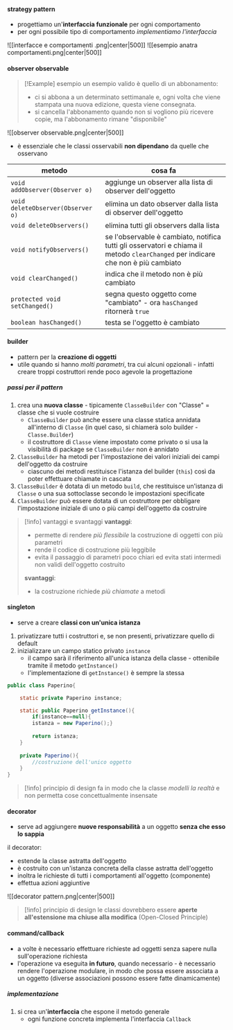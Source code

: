 #### strategy pattern
- progettiamo un'**interfaccia funzionale** per ogni comportamento
- per ogni possibile tipo di comportamento *implementiamo l'interfaccia*

![[interfacce e comportamenti .png|center|500]]
![[esempio anatra comportamenti.png|center|500]]

#### observer observable

> [!Example] esempio
> un esempio valido è quello di un abbonamento:
> - ci si abbona a un determinato settimanale e, ogni volta che viene stampata una nuova edizione, questa viene consegnata.
> - si cancella l'abbonamento quando non si vogliono più ricevere copie, ma l'abbonamento rimane "disponibile"

![[observer observable.png|center|500]]

- è essenziale che le classi osservabili **non dipendano** da quelle che osservano


| metodo                            | cosa fa                                                                                                                          |
| --------------------------------- | -------------------------------------------------------------------------------------------------------------------------------- |
| `void addObserver(Observer o)`    | aggiunge un observer alla lista di observer dell'oggetto                                                                         |
| `void deleteObserver(Observer o)` | elimina un dato observer dalla lista di observer dell'oggetto                                                                    |
| `void deleteObservers()`          | elimina tutti gli observers dalla lista                                                                                          |
| `void notifyObservers()`          | se l'observable è cambiato, notifica tutti gli osservatori e chiama il metodo `clearChanged` per indicare che non è più cambiato |
| `void clearChanged()`             | indica che il metodo non è più cambiato                                                                                          |
| `protected void setChanged()`     | segna questo oggetto come "cambiato" - ora `hasChanged` ritornerà `true`                                                         |
| `boolean hasChanged()`            | testa se l'oggetto è cambiato                                                                                                    |



#### builder 
- pattern per la **creazione di oggetti**
- utile quando si hanno *molti parametri*, tra cui alcuni opzionali - infatti creare troppi costruttori rende poco agevole la progettazione

##### passi per il pattern
1) crea una **nuova classe** - tipicamente `ClasseBuilder` con "Classe" = classe che si vuole costruire
	- `ClasseBuilder` può anche essere una classe statica annidata all'interno di `Classe` (in quel caso, si chiamerà solo builder - `Classe.Builder`)
	- il costruttore di `Classe` viene impostato come privato o si usa la visibilità di package se `ClasseBuilder` non è annidato
2) `ClasseBuilder` ha metodi per l'impostazione dei valori iniziali dei campi dell'oggetto da costruire
	- ciascuno dei metodi restituisce l'istanza del builder (`this`) così da poter effettuare chiamate in cascata
3) `ClasseBuilder` è dotata di un metodo `build`, che restituisce un'istanza di `Classe` o una sua sottoclasse secondo le impostazioni specificate
4) `ClasseBuilder` può essere dotata di un costruttore per obbligare l'impostazione iniziale di uno o più campi dell'oggetto da costruire

>[!info] vantaggi e svantaggi
>**vantaggi**:
>- permette di rendere *più flessibile* la costruzione di oggetti con più parametri
>- rende il codice di costruzione più leggibile
>- evita il passaggio di parametri poco chiari ed evita stati intermedi non validi dell'oggetto costruito
>
>**svantaggi**:
>- la costruzione richiede *più chiamate* a metodi
 
#### singleton
- serve a creare **classi con un'unica istanza**
1) privatizzare tutti i costruttori e, se non presenti, privatizzare quello di default
2) inizializzare un campo statico privato `instance`
	- il campo sarà il riferimento all'unica istanza della classe - ottenibile tramite il metodo `getInstance()`
	- l'implementazione di `getInstance()` è sempre la stessa

```java
public class Paperino{

	static private Paperino instance;

	static public Paperino getInstance(){
		if(instance==null){
		istanza = new Paperino();} 
		
		return istanza;
	}
	
	private Paperino(){
		//costruzione dell'unico oggetto
	}
}
```

>[!info] principio di design
>fa in modo che la classe *modelli la realtà* e non permetta cose concettualmente insensate
>

#### decorator
- serve ad aggiungere **nuove responsabilità** a un oggetto **senza che esso lo sappia**

il decorator:
- estende la classe astratta dell'oggetto
- è costruito con un'istanza concreta della classe astratta dell'oggetto
- inoltra le richieste di tutti i comportamenti all'oggetto (componente)
- effettua azioni aggiuntive

![[decorator pattern.png|center|500]]

>[!info] principio di design
>le classi dovrebbero essere **aperte all'estensione ma chiuse alla modifica** (Open-Closed Principle)

#### command/callback
- a volte è necessario effettuare richieste ad oggetti senza sapere nulla sull'operazione richiesta
- l'operazione va eseguita **in futuro**, quando necessario - è necessario rendere l'operazione modulare, in modo che possa essere associata a un oggetto (diverse associazioni possono essere fatte dinamicamente)

##### implementazione
1) si crea un'**interfaccia** che espone il metodo generale
	- ogni funzione concreta implementa l'interfaccia `Callback`

